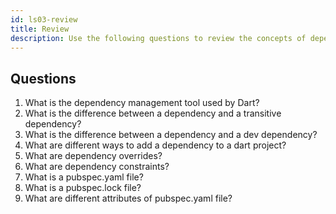 ```yaml
---
id: ls03-review
title: Review
description: Use the following questions to review the concepts of dependency management.
---
```


## Questions

1. What is the dependency management tool used by Dart?
2. What is the difference between a dependency and a transitive dependency?
3. What is the difference between a dependency and a dev dependency?
4. What are different ways to add a dependency to a dart project?
5. What are dependency overrides?
6. What are dependency constraints?
7. What is a pubspec.yaml file?
9. What is a pubspec.lock file?
10. What are different attributes of pubspec.yaml file?